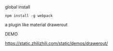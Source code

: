 global install

```
npm install -g webpack
```

a plugin like material drawerout

DEMO

https://static.zhilizhili.com/static/demos/drawerout/
